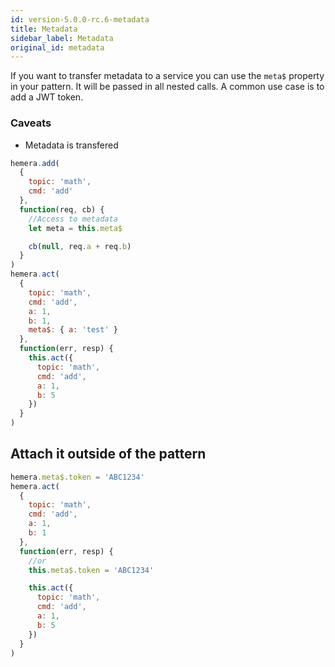 ```yaml
---
id: version-5.0.0-rc.6-metadata
title: Metadata
sidebar_label: Metadata
original_id: metadata
---
```


If you want to transfer metadata to a service you can use the `meta$` property in your pattern. It will be passed in all nested calls. A common use case is to add a JWT token.

### Caveats

* Metadata is transfered

```js
hemera.add(
  {
    topic: 'math',
    cmd: 'add'
  },
  function(req, cb) {
    //Access to metadata
    let meta = this.meta$

    cb(null, req.a + req.b)
  }
)
hemera.act(
  {
    topic: 'math',
    cmd: 'add',
    a: 1,
    b: 1,
    meta$: { a: 'test' }
  },
  function(err, resp) {
    this.act({
      topic: 'math',
      cmd: 'add',
      a: 1,
      b: 5
    })
  }
)
```

## Attach it outside of the pattern

```js
hemera.meta$.token = 'ABC1234'
hemera.act(
  {
    topic: 'math',
    cmd: 'add',
    a: 1,
    b: 1
  },
  function(err, resp) {
    //or
    this.meta$.token = 'ABC1234'

    this.act({
      topic: 'math',
      cmd: 'add',
      a: 1,
      b: 5
    })
  }
)
```

